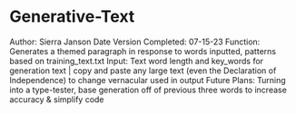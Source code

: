 # Generative-Text
Author: Sierra Janson
Date Version Completed: 07-15-23
Function: Generates a themed paragraph in response to words inputted, patterns based on training_text.txt
Input: Text word length and key_words for generation text | copy and paste any large text (even the Declaration of Independence) to change vernacular used in output
Future Plans: Turning into a type-tester, base generation off of previous three words to increase accuracy & simplify code
